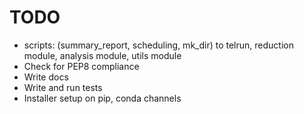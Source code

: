 # TODO
- scripts: (summary_report, scheduling, mk_dir) to telrun, reduction module, analysis module, utils module
- Check for PEP8 compliance
- Write docs
- Write and run tests
- Installer setup on pip, conda channels